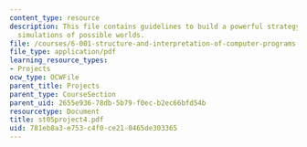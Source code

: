 ```yaml
---
content_type: resource
description: This file contains guidelines to build a powerful strategy for building
  simulations of possible worlds.
file: /courses/6-001-structure-and-interpretation-of-computer-programs-spring-2005/781eb8a3e753c4f0ce210465de303365_st05project4.pdf
file_type: application/pdf
learning_resource_types:
- Projects
ocw_type: OCWFile
parent_title: Projects
parent_type: CourseSection
parent_uid: 2655e936-78db-5b79-f0ec-b2ec66bfd54b
resourcetype: Document
title: st05project4.pdf
uid: 781eb8a3-e753-c4f0-ce21-0465de303365
---
```

